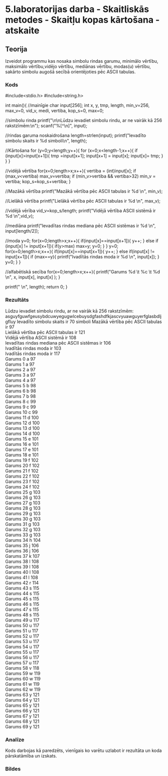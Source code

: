 # 5.laboratorijas darba - Skaitliskās metodes - Skaitļu kopas kārtošana - atskaite

## Teorija
Izveidot programmu kas nosaka simbolu rindas garumu, minimālo vērtību, maksimālo vērtību,vidējo vērtību,
mediānas vērtību, modas(u) vērtību, sakārto simbolu augošā secībā orientējoties pēc ASCII tabulas.
### Kods
#include<stdio.h>
#include<string.h>

int main(){
 //mainīgie
 char input[256];
 int x, y, tmp, length, min_v=256, max_v=0, vid_v, medi, vertiba, kop_s=0, max=0;

 //simbolu rinda
 printf("\n\nLūdzu ievadiet simbolu rindu, ar ne vairāk kā 256 rakstzīmēm:\n");
 scanf("%[^\n]", input);

 //rindas garuma noskaidrošana
 length=strlen(input);
 printf("Ievadīto simbolu skaits ir %d simboli\n", length);

 //Kārtošana
 for (y=0;y<length;y++){
  for (x=0;x<length-1;x++){
   if (input[x]>input[x+1]){
    tmp =input[x+1];
    input[x+1] = input[x];
    input[x]= tmp;
   }
  }
 }

 //vidējā vērtība
 for(x=0;length>x;x++){
 vertiba = (int)input[x];
 if (max_v<vertiba) max_v=vertiba;
 if (min_v>vertiba && vertiba>32) min_v = vertiba;
 kop_s=kop_s+vertiba;
 }

 //Mazākā vērtība
 printf("Mazākā vērtība pēc ASCII tabulas ir %d  \n", min_v);

 //Lielākā vērtība
 printf("Lielākā vērtība pēc ASCII tabulas ir %d  \n", max_v);

 //vidējā vērība
 vid_v=kop_s/length;
 printf("Vidējā vērtība ASCII sistēmā ir %d  \n",vid_v);

 //mediāna
 printf("Ievadītas rindas mediana pēc ASCII sistēmas ir %d  \n", input[length/2]);

 //moda
y=0;
 for(x=0;length>x;x++){
  if(input[x]==input[x+1]){
   y++;
  }
  else if (input[x] != input[x+1]){
   if(y>max) max=y;
   y=0;
  }
 }
y=0;
 for(x=0;length>x;x++){
  if(input[x]==input[x+1]){
  y++;
  }
  else if(input[x] != input[x+1]){
   if (max==y){
    printf("Ivadītās rindas moda ir %d  \n", input[x]);
    }
  y=0;
  }
 }

 //alfabētiskā secība
 for(x=0;length>x;x++){
 printf("Garums %d \t %c \t %d  \n", x, input[x], input[x] );
 }

 printf(" \n", length);
 return 0;
}
### Rezultāts
Lūdzu ievadiet simbolu rindu, ar ne vairāk kā 256 rakstzīmēm:
asguyfguwfgeusybdcuwyegugwlcebuysdgfashdfkjascvyuawguyerfglasbdljgfluy
Ievadīto simbolu skaits ir 70 simboli
Mazākā vērtība pēc ASCII tabulas ir 97  
Lielākā vērtība pēc ASCII tabulas ir 121  
Vidējā vērtība ASCII sistēmā ir 108  
Ievadītas rindas mediana pēc ASCII sistēmas ir 106  
Ivadītās rindas moda ir 103  
Ivadītās rindas moda ir 117  
Garums 0         a       97  
Garums 1         a       97  
Garums 2         a       97  
Garums 3         a       97  
Garums 4         a       97  
Garums 5         b       98  
Garums 6         b       98  
Garums 7         b       98  
Garums 8         c       99  
Garums 9         c       99  
Garums 10        c       99  
Garums 11        d       100  
Garums 12        d       100  
Garums 13        d       100  
Garums 14        d       100  
Garums 15        e       101  
Garums 16        e       101  
Garums 17        e       101  
Garums 18        e       101  
Garums 19        f       102  
Garums 20        f       102  
Garums 21        f       102  
Garums 22        f       102  
Garums 23        f       102  
Garums 24        f       102  
Garums 25        g       103  
Garums 26        g       103  
Garums 27        g       103  
Garums 28        g       103  
Garums 29        g       103  
Garums 30        g       103  
Garums 31        g       103  
Garums 32        g       103  
Garums 33        g       103  
Garums 34        h       104  
Garums 35        j       106  
Garums 36        j       106  
Garums 37        k       107  
Garums 38        l       108  
Garums 39        l       108  
Garums 40        l       108  
Garums 41        l       108  
Garums 42        r       114  
Garums 43        s       115  
Garums 44        s       115  
Garums 45        s       115  
Garums 46        s       115  
Garums 47        s       115  
Garums 48        s       115  
Garums 49        u       117  
Garums 50        u       117  
Garums 51        u       117  
Garums 52        u       117  
Garums 53        u       117  
Garums 54        u       117  
Garums 55        u       117  
Garums 56        u       117  
Garums 57        u       117  
Garums 58        v       118  
Garums 59        w       119  
Garums 60        w       119  
Garums 61        w       119  
Garums 62        w       119  
Garums 63        y       121  
Garums 64        y       121  
Garums 65        y       121  
Garums 66        y       121  
Garums 67        y       121  
Garums 68        y       121  
Garums 69        y       121  

### Analīze
Kods darbojas kā paredzēts, vienīgais ko varētu uzlabot ir rezultāta un koda pārskatāmība un izskats.
### Bildes

